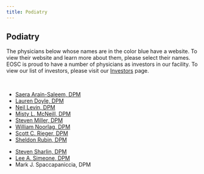 ```yaml
---
title: Podiatry
---
```


<section id="content">
	<div class="container_24">
		<div class="grid_24">
			<div class="wrapper">
				<div class="grid_17 alpha rt-ident-bot-1">
					<div class="rt-inner-ident-3">
						<h2 class="ident-bot-3">Podiatry</h2>
						<div class="line ident-bot-13"></div>
						<div class="wrapper ident-bot-5">
							<p>The physicians below whose names are in the color blue have a website.  To view their website and learn more about them, please select their names. EOSC is proud to have a number of physicians as investors in our facility. To view our list of investors, please visit our <a href="/patients/investors">Investors</a> page.</p>
							<p>&nbsp;</p>
							<div class="grid_8 alpha rt-ident-bot-2">
								<div class="wrapper ident-bot-15"></div>
								<ul class="list-2">
									<li><a href="http://www.elmhurstfootdoc.com" target="_blank">Saera Arain-Saleem, DPM</a></li>
									<li><a href="http://www.elmhurstfootdoc.com" target="_blank">Lauren Doyle, DPM</a></li>
									<li><a href="http://www.yourfootdoctor.com" target="_blank">Neil Levin, DPM</a></li>
									<li><a href="http://www.elmhurstfootdoc.com" target="_blank">Misty L. McNeill, DPM</a></li>
									<li><a href="http://www.hinsdale-orthopaedics.com/staff/steven-w-miller-d-p-m/" target="_blank">Steven Miller, DPM</a></li>
									<li><a href="http://www.elmortho.com/william-m-noorlag.html" target="_blank">William Noorlag, DPM</a></li>
									<li><a href="http://www.elmhurstclinic.org" target="_blank">Scott C. Rieger, DPM</a></li>
									<li><a href="http://www.drrubindpm.net/" target="_blank">Sheldon Rubin, DPM</a></li>
								</ul>
							</div>
							<div class="grid_8 omega">
								<div class="wrapper ident-bot-15"></div>
								<ul class="list-2">
									<li><a href="http://www.yourfootdoctor.com/" target="_blank">Steven Sharlin, DPM</a></li>
									<li><a href="http://www.elmhurstclinic.org" target="_blank">Lee A. Simeone, DPM</a></li>
									<li>Mark J. Spaccapaniccia, DPM</li>
								</ul>
							</div>
						</div>
					</div>
				</div>